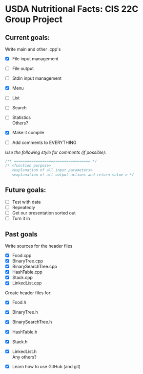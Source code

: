 # USDA Nutritional Facts: CIS 22C Group Project

**Current goals:**
-----------------
Write main and other .cpp's  
 - [x] File input management  
 - [ ] File output  
 - [ ] Stdin input management  
 - [x] Menu  
 - [ ] List
 - [ ] Search
 - [ ] Statistics  
 Others?  
  
- [x] Make it compile  
- [ ] Add comments to EVERYTHING

*Use the following style for comments (if possible):*

```C++
/** =================================== */
/* <function purpose>
   <explanation of all input parameters>
   <explanation of all output actions and return value > */ 
 ```
  
**Future goals:**
-----------------
- [ ] Test with data  
- [ ] Repeatedly  
- [ ] Get our presentation sorted out  
- [ ] Turn it in  

**Past goals**
--------------
Write sources for the header files
 - [x] Food.cpp
 - [x] BinaryTree.cpp
 - [x] BinarySearchTree.cpp 
 - [x] HashTable.cpp
 - [x] Stack.cpp
 - [x] LinkedList.cpp  
  
Create header files for:  
 - [x] Food.h
 - [x] BinaryTree.h
 - [x] BinarySearchTree.h 
 - [x] HashTable.h
 - [x] Stack.h
 - [x] LinkedList.h  
Any others?  
  
- [x] Learn how to use GitHub (and git)
